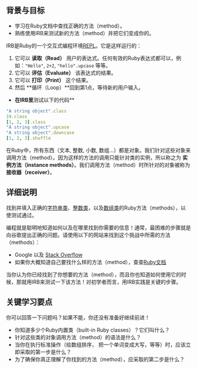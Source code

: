 ## 背景与目标
- 学习在Ruby文档中查找正确的方法（method）。
- 熟练使用IRB来测试新的方法（method）并把它们变成你的。

IRB是Ruby的一个交互式编程环境[REPL](https://zh.wikipedia.org/wiki/读取﹣求值﹣输出循环)。它是这样运行的：

1. 它可以 **读取（Read）** 用户的表达式。任何有效的Ruby表达式都可以，例如：`"Hello"`, `2+2`, `"hello".upcase` 等等。
2. 它可以 **评估（Evaluate）** 该表达式的结果。
3. 它可以 **打印（Print）** 这个结果。
4. 然后 **循环（Loop）**回到第1点，等待新的用户输入。

* **在IRB里**测试以下的代码**
```ruby
"A string object".class
19.class
[1, 2, 3].class
"A string object".upcase
"A string object".downcase
[1, 2, 3].shuffle
```

在Ruby中，所有东西（文本, 整数, 小数, 数组...）都是对象。我们针对这些对象来调用方法（method）。因为这样的方法的调用只能针对类的实例，所以称之为 **实例方法（instance methods）**。我们调用方法（method）时所针对的对象被称为 **接收器（receiver）**。

## 详细说明

找到并填入正确的[字符串类](http://ruby-doc.org/core-2.5.3/String.html)、[整数类](http://ruby-doc.org/core-2.5.3/Integer.html )，以及[数组类](http://ruby-doc.org/core-2.5.3/Array.html)的Ruby方法（methods），以使测试通过。

编程就是聪明地知道如何以及在哪里找到你需要的信息！通常，最困难的步骤就是向谷歌提出正确的问题。请使用以下的网站来找到这个挑战中所需的方法（methods）：

* Google 以及 [Stack Overflow](http://stackoverflow.com/)
* 如果你大概知道自己要找什么样的方法（method），查查[Ruby文档](http://ruby-doc.org)

当你认为你已经找到了你想要的方法（method），而且你也知道如何使用它的时候，那就用IRB来测试一下该方法！对初学者而言，用IRB实践是关键的步骤。

## 关键学习要点

你可以回答一下问题吗？如果不能，你还没有准备好继续前进！

- 你知道多少个Ruby内置类（built-in Ruby classes）？它们叫什么？
- 针对这些类的对象调用方法（method）的语法是什么？
- 当你在执行标准操作（给数组排序， 把一个单词变成大写，等等）时，应该立即采取的第一步是什么？
- 为了确保你真正理解了你找到的方法（method），应采取的第二步是什么？
